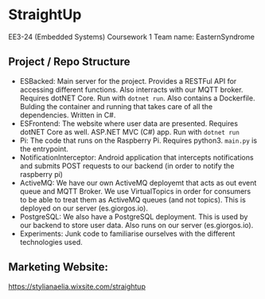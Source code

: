 # StraightUp
EE3-24 (Embedded Systems) Coursework 1
Team name: EasternSyndrome

## Project / Repo Structure
- ESBacked:
  Main server for the project. Provides a RESTFul API for accessing different functions. Also interracts with our MQTT broker. Requires dotNET Core. Run with `dotnet run`. Also contains a Dockerfile. Bulding the container and running that takes care of all the dependencies. Written in C#.
- ESFrontend:
  The website where user data are presented. Requires dotNET Core as well. ASP.NET MVC (C#) app. Run with `dotnet run`
- Pi:
  The code that runs on the Raspberry Pi. Requires python3. `main.py` is the entrypoint.
- NotificationInterceptor:
  Android application that intercepts notifications and submits POST requests to our backend (in order to notify the raspberry pi)
- ActiveMQ:
  We have our own ActiveMQ deployemt that acts as out event queue and MQTT Broker. We use VirtualTopics in order for consumers to be able to treat them as ActiveMQ queues (and not topics). This is deployed on our server (es.giorgos.io).
- PostgreSQL:
  We also have a PostgreSQL deployment. This is used by our backend to store user data. Also runs on our server (es.giorgos.io).
- Experiments:
  Junk code to familiarise ourselves with the different technologies used.

## Marketing Website:
https://stylianaelia.wixsite.com/straightup
